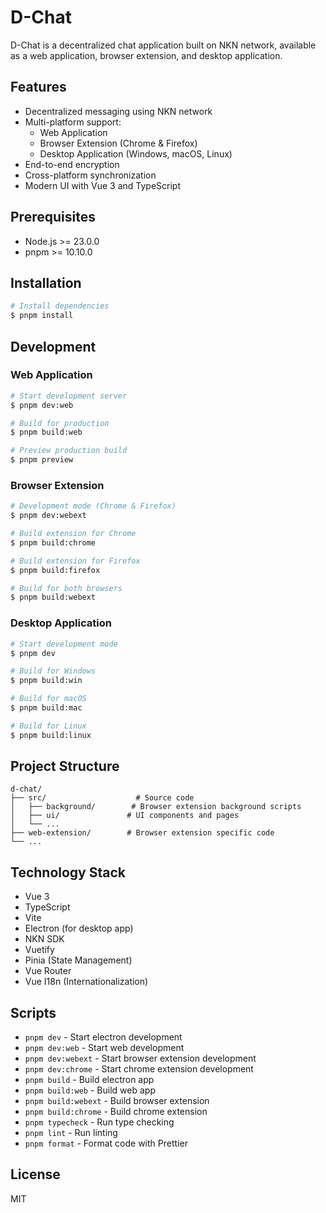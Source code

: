 # D-Chat

D-Chat is a decentralized chat application built on NKN network, available as a web application, browser extension, and desktop application.

## Features

- Decentralized messaging using NKN network
- Multi-platform support:
  - Web Application
  - Browser Extension (Chrome & Firefox)
  - Desktop Application (Windows, macOS, Linux)
- End-to-end encryption
- Cross-platform synchronization
- Modern UI with Vue 3 and TypeScript

## Prerequisites

- Node.js >= 23.0.0
- pnpm >= 10.10.0

## Installation

```bash
# Install dependencies
$ pnpm install
```

## Development

### Web Application

```bash
# Start development server
$ pnpm dev:web

# Build for production
$ pnpm build:web

# Preview production build
$ pnpm preview
```

### Browser Extension

```bash
# Development mode (Chrome & Firefox)
$ pnpm dev:webext

# Build extension for Chrome
$ pnpm build:chrome

# Build extension for Firefox
$ pnpm build:firefox

# Build for both browsers
$ pnpm build:webext
```

### Desktop Application

```bash
# Start development mode
$ pnpm dev

# Build for Windows
$ pnpm build:win

# Build for macOS
$ pnpm build:mac

# Build for Linux
$ pnpm build:linux
```

## Project Structure

```
d-chat/
├── src/                    # Source code
│   ├── background/        # Browser extension background scripts
│   ├── ui/               # UI components and pages
│   └── ...
├── web-extension/        # Browser extension specific code
└── ...
```

## Technology Stack

- Vue 3
- TypeScript
- Vite
- Electron (for desktop app)
- NKN SDK
- Vuetify
- Pinia (State Management)
- Vue Router
- Vue I18n (Internationalization)

## Scripts

- `pnpm dev` - Start electron development
- `pnpm dev:web` - Start web development
- `pnpm dev:webext` - Start browser extension development
- `pnpm dev:chrome` - Start chrome extension development
- `pnpm build` - Build electron app
- `pnpm build:web` - Build web app
- `pnpm build:webext` - Build browser extension
- `pnpm build:chrome` - Build chrome extension
- `pnpm typecheck` - Run type checking
- `pnpm lint` - Run linting
- `pnpm format` - Format code with Prettier

## License

MIT
